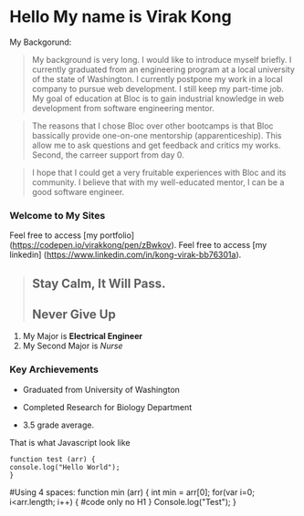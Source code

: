 Hello My name is Virak Kong
=======================================

My Backgorund:

> My background is very long. I would like to introduce myself briefly. I currently graduated from an engineering program at a local university of the state of Washington. I currently postpone my work in a local company to pursue web development. I still keep my part-time job. My goal of education at Bloc is to gain industrial knowledge  in web development from software engineering mentor. 

> The reasons that I chose Bloc over other bootcamps is that Bloc bassically provide one-on-one mentorship (apparenticeship). This allow me to ask questions and get feedback and critics my works. Second, the carreer support from day 0. 

> I hope that  I could get a very fruitable experiences with Bloc and its community. I believe that with my well-educated mentor, I can be a good software engineer. 



### Welcome to My Sites

Feel free to access [my portfolio] (https://codepen.io/virakkong/pen/zBwkov).
Feel free to access [my linkedin] (https://www.linkedin.com/in/kong-virak-bb76301a).

> ## Stay Calm, It Will Pass.
>
> ## Never Give Up

1. My Major is **Electrical Engineer**
2. My Second Major is *Nurse*

### Key Archievements

* Graduated from University of Washington
+ Completed Research for Biology Department
- 3.5 grade average.

That is what Javascript look like 
```
function test (arr) {
console.log("Hello World");
}
```
#Using 4 spaces:
    function min (arr) {
       int min = arr[0];
       for(var i=0; i<arr.length; i++)
        {
         #code only no H1
        }
      Console.log("Test");
    }
